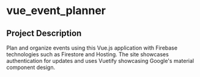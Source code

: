 # vue_event_planner

## Project Description
Plan and organize events using this Vue.js application with Firebase technologies such as Firestore and Hosting.
The site showcases authentication for updates and uses Vuetify showcasing Google's material component design.


